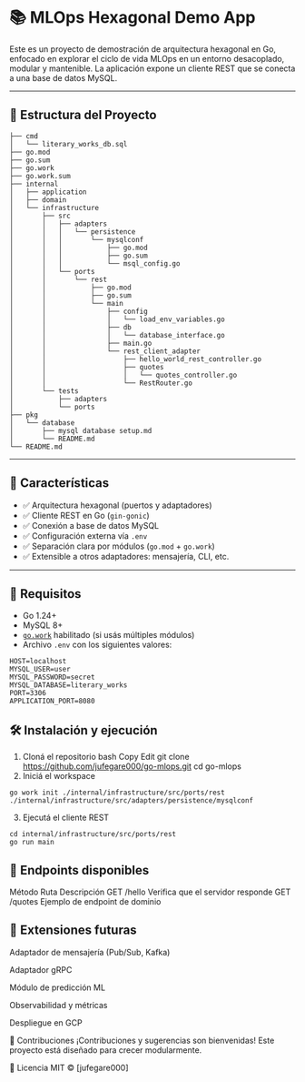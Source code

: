 # 📚 MLOps Hexagonal Demo App

Este es un proyecto de demostración de arquitectura hexagonal en Go, enfocado en explorar el ciclo de vida MLOps en un entorno desacoplado, modular y mantenible. La aplicación expone un cliente REST que se conecta a una base de datos MySQL.

---

## 🧱 Estructura del Proyecto
~~~.
├── cmd
│   └── literary_works_db.sql
├── go.mod
├── go.sum
├── go.work
├── go.work.sum
├── internal
│   ├── application
│   ├── domain
│   └── infrastructure
│       ├── src
│       │   ├── adapters
│       │   │   └── persistence
│       │   │       └── mysqlconf
│       │   │           ├── go.mod
│       │   │           ├── go.sum
│       │   │           └── msql_config.go
│       │   └── ports
│       │       └── rest
│       │           ├── go.mod
│       │           ├── go.sum
│       │           └── main
│       │               ├── config
│       │               │   └── load_env_variables.go
│       │               ├── db
│       │               │   └── database_interface.go
│       │               ├── main.go
│       │               └── rest_client_adapter
│       │                   ├── hello_world_rest_controller.go
│       │                   ├── quotes
│       │                   │   └── quotes_controller.go
│       │                   └── RestRouter.go
│       └── tests
│           ├── adapters
│           └── ports
├── pkg
│   └── database
│       ├── mysql database setup.md
│       └── README.md
└── README.md

~~~

---

## 🚀 Características

- ✅ Arquitectura hexagonal (puertos y adaptadores)
- ✅ Cliente REST en Go (`gin-gonic`)
- ✅ Conexión a base de datos MySQL
- ✅ Configuración externa vía `.env`
- ✅ Separación clara por módulos (`go.mod` + `go.work`)
- ✅ Extensible a otros adaptadores: mensajería, CLI, etc.

---

## 🔧 Requisitos

- Go 1.24+
- MySQL 8+
- [`go.work`](https://go.dev/doc/go-work) habilitado (si usás múltiples módulos)
- Archivo `.env` con los siguientes valores:

```env
HOST=localhost
MYSQL_USER=user
MYSQL_PASSWORD=secret
MYSQL_DATABASE=literary_works
PORT=3306
APPLICATION_PORT=8080
```

## 🛠 Instalación y ejecución
1. Cloná el repositorio
bash
Copy
Edit
git clone https://github.com/jufegare000/go-mlops.git
cd go-mlops
2. Iniciá el workspace
```
go work init ./internal/infrastructure/src/ports/rest ./internal/infrastructure/src/adapters/persistence/mysqlconf
```
3. Ejecutá el cliente REST
```
cd internal/infrastructure/src/ports/rest
go run main
```
## 🧪 Endpoints disponibles
Método	Ruta	Descripción
GET	/hello	Verifica que el servidor responde
GET	/quotes	Ejemplo de endpoint de dominio

## 🧩 Extensiones futuras
Adaptador de mensajería (Pub/Sub, Kafka)

Adaptador gRPC

Módulo de predicción ML

Observabilidad y métricas

Despliegue en GCP

🤝 Contribuciones
¡Contribuciones y sugerencias son bienvenidas! Este proyecto está diseñado para crecer modularmente.

📝 Licencia
MIT © [jufegare000]
